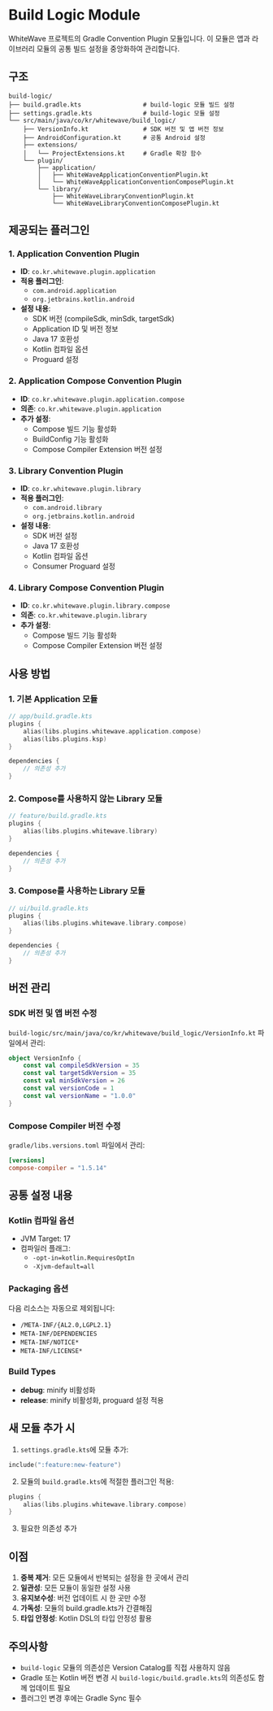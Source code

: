 # Build Logic Module

WhiteWave 프로젝트의 Gradle Convention Plugin 모듈입니다. 이 모듈은 앱과 라이브러리 모듈의 공통 빌드 설정을 중앙화하여 관리합니다.

## 구조

```
build-logic/
├── build.gradle.kts                 # build-logic 모듈 빌드 설정
├── settings.gradle.kts              # build-logic 모듈 설정
└── src/main/java/co/kr/whitewave/build_logic/
    ├── VersionInfo.kt               # SDK 버전 및 앱 버전 정보
    ├── AndroidConfiguration.kt      # 공통 Android 설정
    ├── extensions/
    │   └── ProjectExtensions.kt     # Gradle 확장 함수
    └── plugin/
        ├── application/
        │   ├── WhiteWaveApplicationConventionPlugin.kt
        │   └── WhiteWaveApplicationConventionComposePlugin.kt
        └── library/
            ├── WhiteWaveLibraryConventionPlugin.kt
            └── WhiteWaveLibraryConventionComposePlugin.kt
```

## 제공되는 플러그인

### 1. Application Convention Plugin
- **ID**: `co.kr.whitewave.plugin.application`
- **적용 플러그인**:
  - `com.android.application`
  - `org.jetbrains.kotlin.android`
- **설정 내용**:
  - SDK 버전 (compileSdk, minSdk, targetSdk)
  - Application ID 및 버전 정보
  - Java 17 호환성
  - Kotlin 컴파일 옵션
  - Proguard 설정

### 2. Application Compose Convention Plugin
- **ID**: `co.kr.whitewave.plugin.application.compose`
- **의존**: `co.kr.whitewave.plugin.application`
- **추가 설정**:
  - Compose 빌드 기능 활성화
  - BuildConfig 기능 활성화
  - Compose Compiler Extension 버전 설정

### 3. Library Convention Plugin
- **ID**: `co.kr.whitewave.plugin.library`
- **적용 플러그인**:
  - `com.android.library`
  - `org.jetbrains.kotlin.android`
- **설정 내용**:
  - SDK 버전 설정
  - Java 17 호환성
  - Kotlin 컴파일 옵션
  - Consumer Proguard 설정

### 4. Library Compose Convention Plugin
- **ID**: `co.kr.whitewave.plugin.library.compose`
- **의존**: `co.kr.whitewave.plugin.library`
- **추가 설정**:
  - Compose 빌드 기능 활성화
  - Compose Compiler Extension 버전 설정

## 사용 방법

### 1. 기본 Application 모듈

```kotlin
// app/build.gradle.kts
plugins {
    alias(libs.plugins.whitewave.application.compose)
    alias(libs.plugins.ksp)
}

dependencies {
    // 의존성 추가
}
```

### 2. Compose를 사용하지 않는 Library 모듈

```kotlin
// feature/build.gradle.kts
plugins {
    alias(libs.plugins.whitewave.library)
}

dependencies {
    // 의존성 추가
}
```

### 3. Compose를 사용하는 Library 모듈

```kotlin
// ui/build.gradle.kts
plugins {
    alias(libs.plugins.whitewave.library.compose)
}

dependencies {
    // 의존성 추가
}
```

## 버전 관리

### SDK 버전 및 앱 버전 수정

`build-logic/src/main/java/co/kr/whitewave/build_logic/VersionInfo.kt` 파일에서 관리:

```kotlin
object VersionInfo {
    const val compileSdkVersion = 35
    const val targetSdkVersion = 35
    const val minSdkVersion = 26
    const val versionCode = 1
    const val versionName = "1.0.0"
}
```

### Compose Compiler 버전 수정

`gradle/libs.versions.toml` 파일에서 관리:

```toml
[versions]
compose-compiler = "1.5.14"
```

## 공통 설정 내용

### Kotlin 컴파일 옵션
- JVM Target: 17
- 컴파일러 플래그:
  - `-opt-in=kotlin.RequiresOptIn`
  - `-Xjvm-default=all`

### Packaging 옵션
다음 리소스는 자동으로 제외됩니다:
- `/META-INF/{AL2.0,LGPL2.1}`
- `META-INF/DEPENDENCIES`
- `META-INF/NOTICE*`
- `META-INF/LICENSE*`

### Build Types
- **debug**: minify 비활성화
- **release**: minify 비활성화, proguard 설정 적용

## 새 모듈 추가 시

1. `settings.gradle.kts`에 모듈 추가:
```kotlin
include(":feature:new-feature")
```

2. 모듈의 `build.gradle.kts`에 적절한 플러그인 적용:
```kotlin
plugins {
    alias(libs.plugins.whitewave.library.compose)
}
```

3. 필요한 의존성 추가

## 이점

1. **중복 제거**: 모든 모듈에서 반복되는 설정을 한 곳에서 관리
2. **일관성**: 모든 모듈이 동일한 설정 사용
3. **유지보수성**: 버전 업데이트 시 한 곳만 수정
4. **가독성**: 모듈의 build.gradle.kts가 간결해짐
5. **타입 안정성**: Kotlin DSL의 타입 안정성 활용

## 주의사항

- `build-logic` 모듈의 의존성은 Version Catalog를 직접 사용하지 않음
- Gradle 또는 Kotlin 버전 변경 시 `build-logic/build.gradle.kts`의 의존성도 함께 업데이트 필요
- 플러그인 변경 후에는 Gradle Sync 필수

